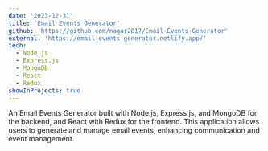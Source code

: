 ```yaml
---
date: '2023-12-31'
title: 'Email Events Generator'
github: 'https://github.com/nagar2817/Email-Events-Generator'
external: 'https://email-events-generator.netlify.app/'
tech:
  - Node.js
  - Express.js
  - MongoDB
  - React
  - Redux
showInProjects: true
---
```


An Email Events Generator built with Node.js, Express.js, and MongoDB for the backend, and React with Redux for the frontend. This application allows users to generate and manage email events, enhancing communication and event management.